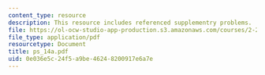 ```yaml
---
content_type: resource
description: This resource includes referenced supplementry problems.
file: https://ol-ocw-studio-app-production.s3.amazonaws.com/courses/2-20-marine-hydrodynamics-13-021-spring-2005/0e036e5c24f5a9be46248200917e6a7e_ps_14a.pdf
file_type: application/pdf
resourcetype: Document
title: ps_14a.pdf
uid: 0e036e5c-24f5-a9be-4624-8200917e6a7e
---
```

